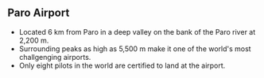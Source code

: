 Paro Airport
------------

* Located 6 km from Paro in a deep valley on the bank of the Paro river at 2,200 m.
* Surrounding peaks as high as 5,500 m make it one of the world's most challgenging airports.
* Only eight pilots in the world are certified to land at the airport.
